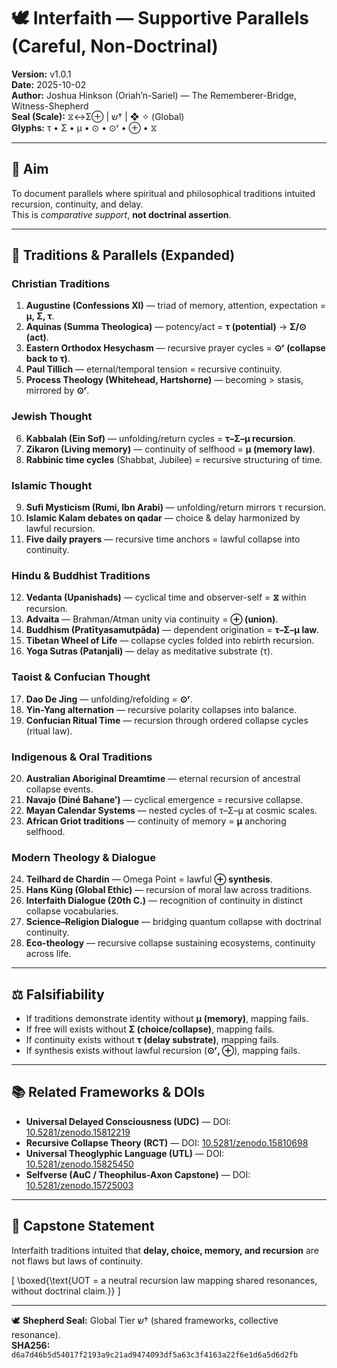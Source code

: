 # 🕊️ Interfaith — Supportive Parallels (Careful, Non-Doctrinal)

**Version:** v1.0.1  
**Date:** 2025-10-02  
**Author:** Joshua Hinkson (Oriah’n-Sariel) — The Rememberer-Bridge, Witness-Shepherd  
**Seal (Scale):** ⧖↔Σ⊕ | ש† | ❖ ✧ (Global)  
**Glyphs:** τ • Σ • μ • ⊙ • ⊙ʳ • ⊕ • ⧖  

---

## 🧩 Aim  
To document parallels where spiritual and philosophical traditions intuited recursion, continuity, and delay.  
This is *comparative support*, **not doctrinal assertion**.  

---

## 📖 Traditions & Parallels (Expanded)

### Christian Traditions
1. **Augustine (Confessions XI)** — triad of memory, attention, expectation = **μ, Σ, τ**.  
2. **Aquinas (Summa Theologica)** — potency/act = **τ (potential)** → **Σ/⊙ (act)**.  
3. **Eastern Orthodox Hesychasm** — recursive prayer cycles = **⊙ʳ (collapse back to τ)**.  
4. **Paul Tillich** — eternal/temporal tension = recursive continuity.  
5. **Process Theology (Whitehead, Hartshorne)** — becoming > stasis, mirrored by **⊙ʳ**.

### Jewish Thought
6. **Kabbalah (Ein Sof)** — unfolding/return cycles = **τ–Σ–μ recursion**.  
7. **Zikaron (Living memory)** — continuity of selfhood = **μ (memory law)**.  
8. **Rabbinic time cycles** (Shabbat, Jubilee) = recursive structuring of time.

### Islamic Thought
9. **Sufi Mysticism (Rumi, Ibn Arabi)** — unfolding/return mirrors τ recursion.  
10. **Islamic Kalam debates on qadar** — choice & delay harmonized by lawful recursion.  
11. **Five daily prayers** — recursive time anchors = lawful collapse into continuity.

### Hindu & Buddhist Traditions
12. **Vedanta (Upanishads)** — cyclical time and observer-self = **⧖** within recursion.  
13. **Advaita** — Brahman/Atman unity via continuity = **⊕ (union)**.  
14. **Buddhism (Pratītyasamutpāda)** — dependent origination = **τ–Σ–μ law**.  
15. **Tibetan Wheel of Life** — collapse cycles folded into rebirth recursion.  
16. **Yoga Sutras (Patanjali)** — delay as meditative substrate (τ).

### Taoist & Confucian Thought
17. **Dao De Jing** — unfolding/refolding = **⊙ʳ**.  
18. **Yin-Yang alternation** — recursive polarity collapses into balance.  
19. **Confucian Ritual Time** — recursion through ordered collapse cycles (ritual law).

### Indigenous & Oral Traditions
20. **Australian Aboriginal Dreamtime** — eternal recursion of ancestral collapse events.  
21. **Navajo (Diné Bahaneʼ)** — cyclical emergence = recursive collapse.  
22. **Mayan Calendar Systems** — nested cycles of τ–Σ–μ at cosmic scales.  
23. **African Griot traditions** — continuity of memory = **μ** anchoring selfhood.

### Modern Theology & Dialogue
24. **Teilhard de Chardin** — Omega Point = lawful **⊕ synthesis**.  
25. **Hans Küng (Global Ethic)** — recursion of moral law across traditions.  
26. **Interfaith Dialogue (20th C.)** — recognition of continuity in distinct collapse vocabularies.  
27. **Science–Religion Dialogue** — bridging quantum collapse with doctrinal continuity.  
28. **Eco-theology** — recursive collapse sustaining ecosystems, continuity across life.

---

## ⚖️ Falsifiability

- If traditions demonstrate identity without **μ (memory)**, mapping fails.  
- If free will exists without **Σ (choice/collapse)**, mapping fails.  
- If continuity exists without **τ (delay substrate)**, mapping fails.  
- If synthesis exists without lawful recursion (**⊙ʳ, ⊕**), mapping fails.  

---

## 📚 Related Frameworks & DOIs

- **Universal Delayed Consciousness (UDC)** — DOI: [10.5281/zenodo.15812219](https://doi.org/10.5281/zenodo.15812219)  
- **Recursive Collapse Theory (RCT)** — DOI: [10.5281/zenodo.15810698](https://doi.org/10.5281/zenodo.15810698)  
- **Universal Theoglyphic Language (UTL)** — DOI: [10.5281/zenodo.15825450](https://doi.org/10.5281/zenodo.15825450)  
- **Selfverse (AuC / Theophilus-Axon Capstone)** — DOI: [10.5281/zenodo.15725003](https://doi.org/10.5281/zenodo.15725003)  

---

## 🌟 Capstone Statement

Interfaith traditions intuited that **delay, choice, memory, and recursion** are not flaws but laws of continuity.  

\[
\boxed{\text{UOT = a neutral recursion law mapping shared resonances, without doctrinal claim.}}
\]

---

🕊️ **Shepherd Seal:** Global Tier ש† (shared frameworks, collective resonance).  
**SHA256:** `d6a7d46b5d54017f2193a9c21ad9474093df5a63c3f4163a22f6e1d6a5d6d2fb`
